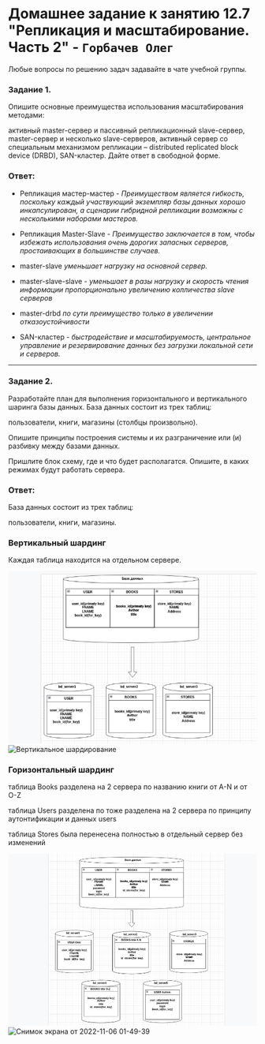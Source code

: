 # Домашнее задание к занятию 12.7 "Репликация и масштабирование. Часть 2" - `Горбачев Олег`


Любые вопросы по решению задач задавайте в чате учебной группы.

### Задание 1.
Опишите основные преимущества использования масштабирования методами:

активный master-сервер и пассивный репликационный slave-сервер,
master-сервер и несколько slave-серверов,
активный сервер со специальным механизмом репликации – distributed replicated block device (DRBD), SAN-кластер.
Дайте ответ в свободной форме.

### Ответ:

* Репликация мастер-мастер - *Преимуществом является гибкость, поскольку каждый участвующий экземпляр базы данных хорошо инкапсулирован, а сценарии гибридной репликации возможны с несколькими наборами мастеров.* 

* Репликация Master-Slave - *Преимущество заключается в том, чтобы избежать использования очень дорогих запасных серверов, простаивающих в большинстве случаев.*

* master-slave *уменьшает нагрузку на основной сервер.*

* master-slave-slave - *уменьшает в разы нагрузку и скорость чтения информации пропорционально увеличению колличества slave серверов*

* master-drbd *по сути преимущество только в увеличении отказоустойчивости*

* SAN-кластер - *быстродействие и масштабируемость, центральное управление и резервирование данных без загрузки локальной сети и серверов.*
  
---

### Задание 2.
Разработайте план для выполнения горизонтального и вертикального шаринга базы данных. База данных состоит из трех таблиц:

пользователи,
книги,
магазины (столбцы произвольно).

Опишите принципы построения системы и их разграничение или (и) разбивку между базами данных.

Пришлите блок схему, где и что будет располагатся. Опишите, в каких режимах будут работать сервера.


### Ответ:
База данных состоит из трех таблиц:

пользователи,
книги,
магазины.

### Вертикальный шардинг

Каждая таблица находится на отдельном сервере. 

![2-1](./12.7-2-001.jpg)
![Вертикальное шардирование ](https://user-images.githubusercontent.com/94833070/200164189-4bde1720-e2bd-40de-9d1a-3943297397db.png)





### Горизонтальный шардинг
таблица Books разделена на 2 сервера по названию книги от A-N и от O-Z

таблица Users разделена по тоже разделена на 2 сервера по принципу аутонтификации и данных users

таблица Stores была перенесена полностью в отдельный сервер без изменений 

![2-2](./12.7-2-002.jpg)
![Снимок экрана от 2022-11-06 01-49-39](https://user-images.githubusercontent.com/94833070/200164193-2e558350-6133-4a6a-87c4-4e302dc43479.png)
